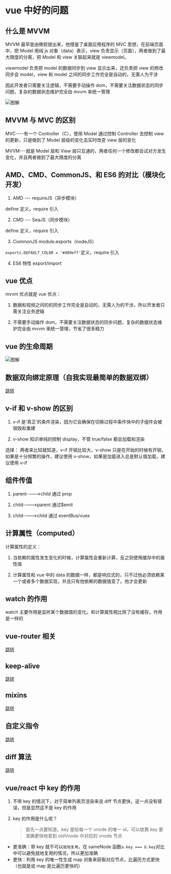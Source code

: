 # vue 中好的问题

## 什么是 MVVM

MVVM 最早是由微软提出来，他借鉴了桌面应用程序的 MVC 思想，在前端页面中，把 Model 用纯 js 对象（data）表示，view 负责显示（页面），两者做到了最大限度的分离，把 Model 和 view 关联起来就是 viewmodel。

viewmodel 负责把 model 的数据同步到 view 显示出来，还负责把 view 的修改同步会 model，view 和 model 之间的同步工作完全是自动的，无需人为干涉

因此开发者只需要关注逻辑，不需要手动操作 dom，不需要关注数据状态的同步问题，复杂的数据状态维护完全由 mvvm 来统一管理

![图解](../../.vuepress/public/img/vue/mvvm.png)

## MVVM 与 MVC 的区别

MVC----有一个 Controller（C），使用 Model 通过控制 Controller 去控制 view 的更新，只是做到了 Model 层级的变化去实时改变 view 层的变化

MVVM---就是 Model 层和 View 层只互通的，两者任何一个修改都会试对方发生变化，并且两者做到了最大限度的分离

## AMD、CMD、CommonJS、和 ES6 的对比（模块化开发）

1. AMD --- requireJS（异步模块）

define 定义，require 引入

2. CMD --- SeaJS（同步模块）

define 定义，require 引入

3. CommonJS module.exports（nodeJS）

`exports.DEFAULT_COLOR = '#409eff'`定义，require 引入

4. ES6 特性 export/import

## vue 优点

mvvm 优点就是 vue 优点：

1. 数据和视频之间的的同步工作完全是自动的，无需人为的干涉，所以开发者只需关注业务逻辑

2. 不需要手动操作 dom，不需要关注数据状态的同步问题，复杂的数据状态维护完全由 mvvm 来统一管理，节省了很多精力

## vue 的生命周期

![图解](../../.vuepress/public/img/vue/vue-hook.png)

## 数据双向绑定原理（自我实现最简单的数据双绑）

[跳转](/JavaScript/对象.html#其他方法)

## v-if 和 v-show 的区别

1. v-if 是‘真正’的条件渲染，因为它会确保在切换过程中条件快中的子组件会被销毁和重建

2. v-show 知识单纯的控制 display，不管 true/false 都会加载和渲染

选择： 两者来比较就知道，v-if 开销比较大，v-show 只是在开始的时候有开销，如果是十分频繁的操作，建议使用 v-show，如果是加载进入总是默认值加载，建议使用 v-if

## 组件传值

1. parent---->child 通过 prop

2. child---->parent 通过\$emit

3. child---->child 通过 eventBus/vuex

## 计算属性（computed）

计算属性的定义：

1. 当依赖的属性发生变化的时候，计算属性会重新计算，反之则使用缓存中的属性值

2. 计算属性和 vue 中的 data 的数据一样，都是响应式的，只不过他必须依赖某一个或者多个数据实现，并且只有他依赖的数据值变了。他才会更新

## watch 的作用

watch 主要作用是监听某个数据值的变化。和计算属性相比除了没有缓存，作用是一样的

## vue-router 相关

[跳转](./vue-router的两种mode.html#vue-router)

## keep-alive

[跳转](./keep-alive.html)

## mixins

[跳转](./mixins.html)

## 自定义指令

[跳转](./自定义指令.html)

## diff 算法

[跳转](./diff.html)

## vue/react 中 key 的作用

1. 不带 key 的情况下，对于简单列表页渲染来说 diff 节点更快，这一点没有错误，但是显然这不是 key 的作用

2. key 的作用是什么呢？
   > 首先一点要知道，key 是给每一个 vnode 的唯一 id，可以依靠 key 更准确更快地拿到 oldVnode 中对应的 vnode 节点

- 更准确：带 key 就不可以`就地复用`，在 sameNode 函数`a.key === b.key`对比中可以避免就地复用的情况，所以更加准确
- 更快：利用 key 的唯一性生成 map 对象来获取对应节点，比遍历方式更快（也就是说 map 是比遍历更快的）

<back-to-top />

<gitask />
